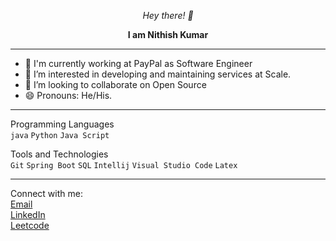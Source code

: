 <p align="center"> <i> Hey there! 👋  </i> </p>
<p align="center">  <b> I am Nithish Kumar </b> </p>


-----

- 🔭 I'm currently working at PayPal as Software Engineer
- 👀 I’m interested in developing and maintaining services at Scale.
- 💞️ I’m looking to collaborate on Open Source
- 😄 Pronouns: He/His.

-----

Programming Languages </br>
`java`  `Python` `Java Script`

Tools and Technologies </br>
`Git` `Spring Boot` `SQL` `Intellij` `Visual Studio Code` `Latex` 

-----
Connect with me: </br>
[Email](mailto:t.nithish136@gmail.com) </br>
[LinkedIn](https://linkedin.com/in/Nithish-kumar-t) </br>
[Leetcode](https://leetcode.com/Nithish136/)




<!-- - 🌱 I’m currently learning  -->
<!---
nithish-kumar-t/nithish-kumar-t is a ✨ special ✨ repository because its `README.md` (this file) appears on your GitHub profile.
You can click the Preview link to take a look at your changes.
--->
